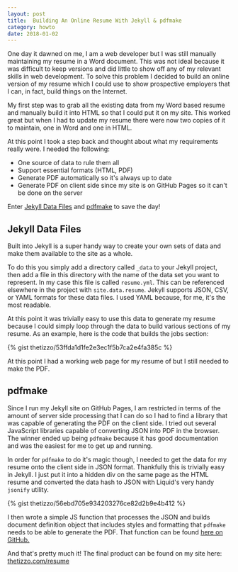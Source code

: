 ```yaml
---
layout: post
title:  Building An Online Resume With Jekyll & pdfmake
category: howto
date: 2018-01-02
---
```


One day it dawned on me, I am a web developer but I was still manually maintaining my resume in a Word document.  This was not ideal because it was difficult to keep versions and did little to show off any of my relevant skills in web development. To solve this problem I decided to build an online version of my resume which I could use to show prospective employers that I can, in fact, build things on the Internet.

My first step was to grab all the existing data from my Word based resume and manually build it into HTML so that I could put it on my site. This worked great but when I had to update my resume there were now two copies of it to maintain, one in Word and one in HTML.

At this point I took a step back and thought about what my requirements really were. I needed the following:

* One source of data to rule them all
* Support essential formats (HTML, PDF)
* Generate PDF automatically so it's always up to date
* Generate PDF on client side since my site is on GitHub Pages so it can't be done on the server

Enter [Jekyll Data Files](https://jekyllrb.com/docs/datafiles/) and [pdfmake](http://pdfmake.org/#/) to save the day!

## Jekyll Data Files
Built into Jekyll is a super handy way to create your own sets of data and make them available to the site as a whole.

To do this you simply add a directory called `_data` to your Jekyll project, then add a file in this directory with the name of the data set you want to represent.  In my case this file is called `resume.yml`.   This can be referenced elsewhere in the project with `site.data.resume`. Jekyll supports JSON, CSV, or YAML formats for these data files.  I used YAML because, for me, it's the most readable.

At this point it was trivially easy to use this data to generate my resume because I could simply loop through the data to build various sections of my resume.  As an example, here is the code that builds the jobs section:

{% gist thetizzo/53ffda1d1fe2e3ec1f5b7ca2e4fa385c %}

At this point I had a working web page for my resume of but I still needed to make the PDF.

## pdfmake
Since I run my Jekyll site on GitHub Pages, I am restricted in terms of the amount of server side processing that I can do so I had to find a library that was capable of generating the PDF on the client side. I tried out several JavaScript libraries capable of converting JSON into PDF in the browser.  The winner ended up being `pdfmake` because it has good documentation and was the easiest for me to get up and running.

In order for `pdfmake` to do it's magic though, I needed to get the data for my resume onto the client side in JSON format.  Thankfully this is trivially easy in Jekyll.  I just put it into a hidden div on the same page as the HTML resume and converted the data hash to JSON with Liquid's very handy `jsonify` utility.

{% gist thetizzo/56ebd705e934203276ce82d2b9e4b412 %}

I then wrote a simple JS function that processes the JSON and builds document definition object that includes styles and formatting that `pdfmake` needs to be able to generate the PDF.  That function can be found [here on GitHub.](https://github.com/thetizzo/thetizzo.github.io/blob/master/assets/javascripts/resume.js)

And that's pretty much it!  The final product can be found on my site here: [thetizzo.com/resume](/resume)
